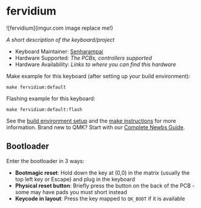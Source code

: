 # fervidium

![fervidium](imgur.com image replace me!)

*A short description of the keyboard/project*

* Keyboard Maintainer: [Senharampai](https://github.com/Senharampai)
* Hardware Supported: *The PCBs, controllers supported*
* Hardware Availability: *Links to where you can find this hardware*

Make example for this keyboard (after setting up your build environment):

    make fervidium:default

Flashing example for this keyboard:

    make fervidium:default:flash

See the [build environment setup](https://docs.qmk.fm/#/getting_started_build_tools) and the [make instructions](https://docs.qmk.fm/#/getting_started_make_guide) for more information. Brand new to QMK? Start with our [Complete Newbs Guide](https://docs.qmk.fm/#/newbs).

## Bootloader

Enter the bootloader in 3 ways:

* **Bootmagic reset**: Hold down the key at (0,0) in the matrix (usually the top left key or Escape) and plug in the keyboard
* **Physical reset button**: Briefly press the button on the back of the PCB - some may have pads you must short instead
* **Keycode in layout**: Press the key mapped to `QK_BOOT` if it is available
